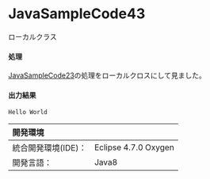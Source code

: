 # JavaSampleCode43
ローカルクラス

#### 処理
[JavaSampleCode23](https://github.com/xekid78/JavaSampleCode23)の処理をローカルクロスにして見ました。
#### 出力結果  
```
Hello World
```
  
| 開発環境 |  |
|:-|:-|
| 統合開発環境(IDE)： | Eclipse 4.7.0 Oxygen |
| 開発言語： | Java8 |
